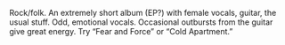 Rock/folk. An extremely short album (EP?) with female vocals, guitar, the usual stuff. Odd, emotional vocals. Occasional outbursts from the guitar give great energy. Try “Fear and Force” or “Cold Apartment.”
